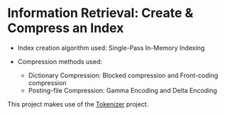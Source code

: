 # Information Retrieval: Create & Compress an Index

+ Index creation algorithm used: Single-Pass In-Memory Indexing

+ Compression methods used:
  - Dictionary Compression: Blocked compression and Front-coding compression
  - Posting-file Compression: Gamma Encoding and Delta Encoding

This project makes use of the [Tokenizer](https://github.com/paragdakle/tokenizer) project.
